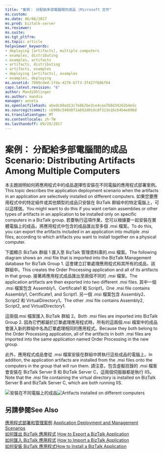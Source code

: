 ```yaml
---
title: "案例： 分配給多部電腦間的成品 |Microsoft 文件"
ms.custom: 
ms.date: 06/08/2017
ms.prod: biztalk-server
ms.reviewer: 
ms.suite: 
ms.tgt_pltfrm: 
ms.topic: article
helpviewer_keywords:
- deploying [artifacts], multiple computers
- examples, distributing
- examples, artifacts
- artifacts, distributing
- artifacts, examples
- deploying [artifacts], examples
- examples, deploying
ms.assetid: 7000cded-1fda-4276-b7f3-3f427f686f64
caps.latest.revision: "6"
author: MandiOhlinger
ms.author: mandia
manager: anneta
ms.openlocfilehash: abedc60ad13c7e8b2be3ce4caa7b8d34262b4e5c
ms.sourcegitcommit: cb908c540d8f1a692d01dc8f313e16cb4b4e696d
ms.translationtype: MT
ms.contentlocale: zh-TW
ms.lasthandoff: 09/20/2017
---
```

# <a name="scenario-distributing-artifacts-among-multiple-computers"></a><span data-ttu-id="1bc52-102">案例： 分配給多部電腦間的成品</span><span class="sxs-lookup"><span data-stu-id="1bc52-102">Scenario: Distributing Artifacts Among Multiple Computers</span></span>
<span data-ttu-id="1bc52-103">本主題說明如何將應用程式中的成品選擇性安裝在不同電腦的應用程式部署案例。</span><span class="sxs-lookup"><span data-stu-id="1bc52-103">This topic describes the application deployment scenario when the artifacts in an application are selectively installed on different computers.</span></span> <span data-ttu-id="1bc52-104">如果您要應用程式中的特定組件或其他類型的成品只安裝在 BizTalk 群組中的特定電腦上，可以這樣做。</span><span class="sxs-lookup"><span data-stu-id="1bc52-104">You might want to do this if you want certain assemblies or other types of artifacts in an application to be installed only on specific computers in a BizTalk group.</span></span> <span data-ttu-id="1bc52-105">若要執行這項作業，您可以根據要一起安裝在實體電腦上的成品，將應用程式中包含的成品匯出至多個 .msi 檔案。</span><span class="sxs-lookup"><span data-stu-id="1bc52-105">To do this, you can export the artifacts included in an application into multiple .msi files, according to which artifacts you want to install together on a physical computer.</span></span>  
  
 <span data-ttu-id="1bc52-106">下圖顯示 BizTalk 群組 1 匯入至 BizTalk 管理資料庫的.msi 檔案。</span><span class="sxs-lookup"><span data-stu-id="1bc52-106">The following diagram shows an .msi file that is imported into the BizTalk Management database for BizTalk Group 1.</span></span> <span data-ttu-id="1bc52-107">這會建立訂單處理應用程式和其所有的成品，該群組中。</span><span class="sxs-lookup"><span data-stu-id="1bc52-107">This creates the Order Processing application and all of its artifacts in that group.</span></span> <span data-ttu-id="1bc52-108">接著將應用程式成品匯出至兩個不同的 .msi 檔案。</span><span class="sxs-lookup"><span data-stu-id="1bc52-108">The application artifacts are then exported into two different .msi files.</span></span> <span data-ttu-id="1bc52-109">其中一個 .msi 檔案包含 Assembly1、Certificate1 和 Script1。</span><span class="sxs-lookup"><span data-stu-id="1bc52-109">One .msi file contains Assembly1, Certificate1, and Script1.</span></span> <span data-ttu-id="1bc52-110">另一個 .msi 檔案包含 Assembly2、Script2 和 VirtualDirectory1。</span><span class="sxs-lookup"><span data-stu-id="1bc52-110">The other .msi file contains Assembly2, Script2, and VirtualDirectory1.</span></span>  
  
 <span data-ttu-id="1bc52-111">這兩個.msi 檔案匯入 BizTalk 群組 2。</span><span class="sxs-lookup"><span data-stu-id="1bc52-111">Both .msi files are imported into BizTalk Group 2.</span></span> <span data-ttu-id="1bc52-112">因為它們都屬於訂單處理應用程式時，所有的這兩個.msi 檔案中的成品會匯入新的群組中名為訂單處理相同的應用程式。</span><span class="sxs-lookup"><span data-stu-id="1bc52-112">Because they both belong to the Order Processing application, all of the artifacts in both .msi files are imported into the same application named Order Processing in the new group.</span></span>  
  
 <span data-ttu-id="1bc52-113">此外，應用程式成品會從 .msi 檔案安裝在群組中將執行這些成品的電腦上。</span><span class="sxs-lookup"><span data-stu-id="1bc52-113">In addition, the application artifacts are installed from the .msi files onto the computers in the group that will run them.</span></span> <span data-ttu-id="1bc52-114">請注意，包含虛擬目錄的 .msi 檔案會安裝在 BizTalk Server B 和 BizTalk Server C，這兩個伺服器都是執行 IIS。</span><span class="sxs-lookup"><span data-stu-id="1bc52-114">Note that the .msi file containing the virtual directory is installed on BizTalk Server B and BizTalk Server C, which are both running IIS.</span></span>  
  
 <span data-ttu-id="1bc52-115">![安裝在不同電腦上的成品](../core/media/distributionofartifacts.gif "DistributionOfArtifacts")</span><span class="sxs-lookup"><span data-stu-id="1bc52-115">![Artifacts installed on different computers](../core/media/distributionofartifacts.gif "DistributionOfArtifacts")</span></span>  
  
## <a name="see-also"></a><span data-ttu-id="1bc52-116">另請參閱</span><span class="sxs-lookup"><span data-stu-id="1bc52-116">See Also</span></span>  
 <span data-ttu-id="1bc52-117">[應用程式部署和管理案例](../core/application-deployment-and-management-scenarios.md) </span><span class="sxs-lookup"><span data-stu-id="1bc52-117">[Application Deployment and Management Scenarios](../core/application-deployment-and-management-scenarios.md) </span></span>  
 <span data-ttu-id="1bc52-118">[如何匯出 BizTalk 應用程式](../core/how-to-export-a-biztalk-application.md) </span><span class="sxs-lookup"><span data-stu-id="1bc52-118">[How to Export a BizTalk Application](../core/how-to-export-a-biztalk-application.md) </span></span>  
 <span data-ttu-id="1bc52-119">[如何匯入 BizTalk 應用程式](../core/how-to-import-a-biztalk-application.md) </span><span class="sxs-lookup"><span data-stu-id="1bc52-119">[How to Import a BizTalk Application](../core/how-to-import-a-biztalk-application.md) </span></span>  
 [<span data-ttu-id="1bc52-120">如何安裝 BizTalk 應用程式</span><span class="sxs-lookup"><span data-stu-id="1bc52-120">How to Install a BizTalk Application</span></span>](../core/how-to-install-a-biztalk-application.md)
